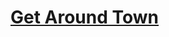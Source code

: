 # [Get Around Town](https://education.lego.com/en-us/lessons/spikeessential-happy-traveler/spikeessential-get-around-town)
